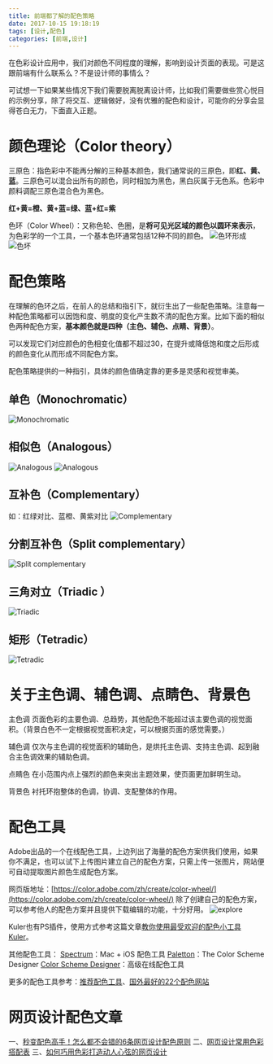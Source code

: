 ```yaml
---
title: 前端都了解的配色策略
date: 2017-10-15 19:18:19
tags: [设计,配色]
categories: [前端,设计]
---
```

在色彩设计应用中，我们对颜色不同程度的理解，影响到设计页面的表现。可是这跟前端有什么联系么？不是设计师的事情么？

可试想一下如果某些情况下我们需要脱离脱离设计师，比如我们需要做些赏心悦目的示例分享，除了将交互、逻辑做好，没有优雅的配色和设计，可能你的分享会显得苍白无力，下面直入正题。

# 颜色理论（Color theory）
三原色：指色彩中不能再分解的三种基本颜色，我们通常说的三原色，即**红、黄、蓝**。三原色可以混合出所有的颜色，同时相加为黑色，黑白灰属于无色系。色彩中颜料调配三原色混合色为黑色。

**红+黄=橙、黄+蓝=绿、蓝+红=紫**

色环（Color  Wheel）：又称色轮、色圈，是**将可见光区域的颜色以圆环来表示**，为色彩学的一个工具，一个基本色环通常包括12种不同的颜色。
![色环形成](http://qiniu.huzerui.com/image/2017-10-15-color-ring.gif)
![色坏](http://qiniu.huzerui.com/image/2017-10-15-color-ring.jpg)

# 配色策略
在理解的色环之后，在前人的总结和指引下，就衍生出了一些配色策略。注意每一种配色策略都可以因饱和度、明度的变化产生数不清的配色方案。比如下面的相似色两种配色方案，**基本颜色就是四种（主色、辅色、点睛、背景）**。

可以发现它们对应颜色的色相变化值都不超过30，在提升或降低饱和度之后形成的颜色变化从而形成不同配色方案。

配色策略提供的一种指引，具体的颜色值确定靠的更多是灵感和视觉审美。

## 单色（Monochromatic）
![Monochromatic](http://qiniu.huzerui.com/image/2017-10-15-formula-monochromatic.jpg)

## 相似色（Analogous）
![Analogous](http://qiniu.huzerui.com/image/2017-10-15-formula-analogous.jpg)
![Analogous](http://qiniu.huzerui.com/image/2017-10-15-formula-analogous-1.jpg)

## 互补色（Complementary）
如：红绿对比、蓝橙、黄紫对比
![Complementary](http://qiniu.huzerui.com/image/2017-10-15-formula-complementary.jpg)

## 分割互补色（Split complementary）
![Split complementary](http://qiniu.huzerui.com/image/2017-10-15-formular-split-complementary.jpg)

## 三角对立（Triadic ）
![Triadic ](http://qiniu.huzerui.com/image/2017-10-15-formula-triadic.jpg)

## 矩形（Tetradic）
![Tetradic](http://qiniu.huzerui.com/image/2017-10-15-formula-tetradic.jpg)

# 关于主色调、辅色调、点睛色、背景色

 主色调
页面色彩的主要色调、总趋势，其他配色不能超过该主要色调的视觉面积。（背景白色不一定根据视觉面积决定，可以根据页面的感觉需要。）

辅色调
仅次与主色调的视觉面积的辅助色，是烘托主色调、支持主色调、起到融合主色调效果的辅助色调。 

点睛色 
在小范围内点上强烈的颜色来突出主题效果，使页面更加鲜明生动。

背景色 
衬托环抱整体的色调，协调、支配整体的作用。

# 配色工具
Adobe出品的一个在线配色工具，上边列出了海量的配色方案供我们使用，如果你不满足，也可以试下上传图片建立自己的配色方案，只需上传一张图片，网站便可自动提取图片颜色生成配色方案。

网页版地址：[https://color.adobe.com/zh/create/color-wheel/](https://color.adobe.com/zh/create/color-wheel/)
除了创建自己的配色方案，可以参考他人的配色方案并且提供下载编辑的功能，十分好用。
![ explore](http://qiniu.huzerui.com/image/2017-10-15-color-explore.jpg)


Kuler也有PS插件，使用方式参考这篇文章[教你使用最受欢迎的配色小工具Kuler](http://www.uisdc.com/adobe-kuler-vc)。

其他配色工具：
[Spectrum](http://www.eigenlogik.com/spectrum/mac)：Mac + iOS 配色工具 
[Paletton](http://paletton.com/)：The Color Scheme Designer
[Color Scheme Designer](http://www.peise.net/tools/web/)：高级在线配色工具

更多的配色工具参考：[推荐配色工具](https://www.zhihu.com/question/23220933)、[国外最好的22个配色网站](http://www.uisdc.com/best-22-color-website)

# 网页设计配色文章
一、[秒变配色高手！怎么都不会错的6条网页设计配色原则](http://www.uisdc.com/6-rules-webdesign-color)
二、[网页设计常用色彩搭配表](http://tool.c7sky.com/webcolor/)
三、[如何巧用色彩打造动人心弦的网页设计](http://www.uisdc.com/color-psychology-web-design)

